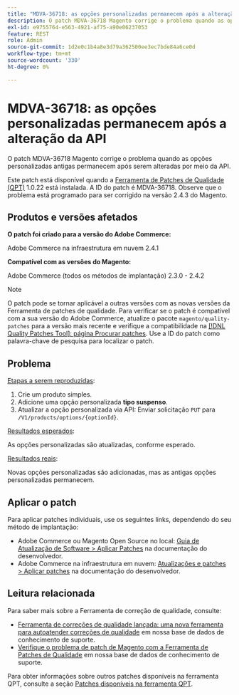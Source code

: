 ```yaml
---
title: "MDVA-36718: as opções personalizadas permanecem após a alteração da API"
description: O patch MDVA-36718 Magento corrige o problema quando as opções personalizadas antigas permanecem após serem alteradas por meio da API.
exl-id: e9755764-e563-4921-af75-a90e06237053
feature: REST
role: Admin
source-git-commit: 1d2e0c1b4a8e3d79a362500ee3ec7bde84a6ce0d
workflow-type: tm+mt
source-wordcount: '330'
ht-degree: 0%

---
```


# MDVA-36718: as opções personalizadas permanecem após a alteração da API

O patch MDVA-36718 Magento corrige o problema quando as opções personalizadas antigas permanecem após serem alteradas por meio da API.

Este patch está disponível quando a [Ferramenta de Patches de Qualidade (QPT)](/help/announcements/adobe-commerce-announcements/magento-quality-patches-released-new-tool-to-self-serve-quality-patches.md) 1.0.22 está instalada. A ID do patch é MDVA-36718. Observe que o problema está programado para ser corrigido na versão 2.4.3 do Magento.

## Produtos e versões afetados

**O patch foi criado para a versão do Adobe Commerce:**

Adobe Commerce na infraestrutura em nuvem 2.4.1

**Compatível com as versões do Magento:**

Adobe Commerce (todos os métodos de implantação) 2.3.0 - 2.4.2

>[!NOTE]
>
>O patch pode se tornar aplicável a outras versões com as novas versões da Ferramenta de patches de qualidade. Para verificar se o patch é compatível com a sua versão do Adobe Commerce, atualize o pacote `magento/quality-patches` para a versão mais recente e verifique a compatibilidade na [[!DNL Quality Patches Tool]: página Procurar patches](https://devdocs.magento.com/quality-patches/tool.html#patch-grid). Use a ID do patch como palavra-chave de pesquisa para localizar o patch.

## Problema

<u>Etapas a serem reproduzidas</u>:

1. Crie um produto simples.
1. Adicione uma opção personalizada **tipo suspenso**.
1. Atualizar a opção personalizada via API: Enviar solicitação `PUT` para `/V1/products/options/{optionId}`.

<u>Resultados esperados</u>:

As opções personalizadas são atualizadas, conforme esperado.

<u>Resultados reais</u>:

Novas opções personalizadas são adicionadas, mas as antigas opções personalizadas permanecem.

## Aplicar o patch

Para aplicar patches individuais, use os seguintes links, dependendo do seu método de implantação:

* Adobe Commerce ou Magento Open Source no local: [Guia de Atualização de Software > Aplicar Patches](https://devdocs.magento.com/guides/v2.4/comp-mgr/patching.html) na documentação do desenvolvedor.
* Adobe Commerce na infraestrutura em nuvem: [Atualizações e patches > Aplicar patches](https://devdocs.magento.com/cloud/project/project-patch.html) na documentação do desenvolvedor.

## Leitura relacionada

Para saber mais sobre a Ferramenta de correção de qualidade, consulte:

* [Ferramenta de correções de qualidade lançada: uma nova ferramenta para autoatender correções de qualidade](/help/announcements/adobe-commerce-announcements/magento-quality-patches-released-new-tool-to-self-serve-quality-patches.md) em nossa base de dados de conhecimento de suporte.
* [Verifique o problema de patch de Magento com a Ferramenta de Patches de Qualidade](/help/support-tools/patches-available-in-qpt-tool/check-patch-for-magento-issue-with-magento-quality-patches.md) em nossa base de dados de conhecimento de suporte.

Para obter informações sobre outros patches disponíveis na ferramenta QPT, consulte a seção [Patches disponíveis na ferramenta QPT](https://support.magento.com/hc/en-us/sections/360010506631-Patches-available-in-QPT-tool-).

